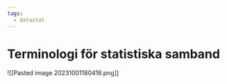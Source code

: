 ```yaml
---
tags:
  - datastat
---
```

# Terminologi för statistiska samband
![[Pasted image 20231001180416.png]]